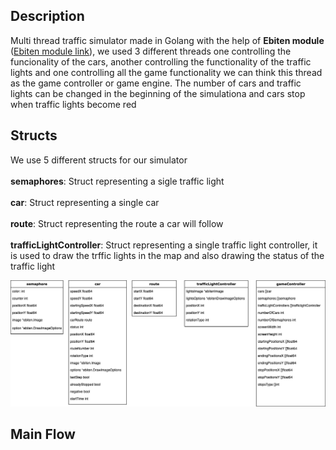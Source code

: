 ## Description
Multi thread traffic simulator made in Golang with the help of **Ebiten module** ([Ebiten module link](https://ebiten.org/examples/)), we used 3 different threads one controlling the funcionality of the cars, another controlling the functionality of the traffic lights and one controlling all the game functionality we can think this thread as the game controller or game engine.
The number of cars and traffic lights can be changed in the beginning of the simulationa and cars stop when traffic lights become red
## Structs
We use 5 different structs for our simulator<br/>
<br/>
**semaphores**: Struct representing a sigle traffic light<br/>
<br/>
**car**: Struct representing a single car<br/>
<br/>
**route**: Struct representing the route a car will follow<br/>
<br/>
**trafficLightController**: Struct representing a single traffic light controller, it is used to draw the trffic lights in the map and also drawing the status of the traffic light<br/>

![alt text](https://raw.githubusercontent.com/obravocedillo/Traffic-Simulator-Golang/main/TrafficSimulatorStructs.png)

## Main Flow
